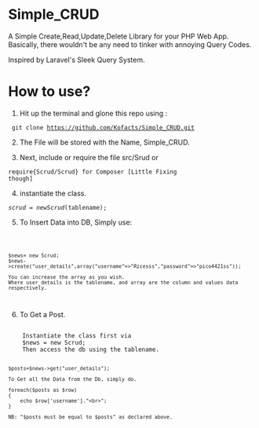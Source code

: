 # Simple_CRUD
A Simple Create,Read,Update,Delete Library for your PHP Web App. Basically, there wouldn't be any need to tinker with annoying Query Codes.

Inspired by Laravel's Sleek Query System.

# How to use?
1. Hit up the terminal and glone this repo using :

<code> git clone https://github.com/Kofacts/Simple_CRUD.git</code> 

2. The File will be stored with the Name, Simple_CRUD.

3. Next, include or require the file src/Srud or

<code>require{Scrud/Scrud} for Composer [Little Fixing though]</code>

4. instantiate the class.

<code>$scrud = new Scrud($tablename);</code>

5. To Insert Data into DB, Simply use:

<code>

	$news= new Scrud;
	$news->create("user_details",array("username"=>"Ricesss","password"=>"pico4421ss"));

	You can increase the array as you wish.
	Where user_details is the tablename, and array are the column and values data respectively.
</code>



6. To Get a Post.

<code>
	Instantiate the class first via
	$news = new Scrud;
	Then access the db using the tablename.

	$posts=$news->get("user_details");

	To Get all the Data from the Db, simply do.

	foreach($posts as $row)
	{
		echo $row['username']."<br>";
	}

	NB: "$posts must be equal to $posts" as declared above.

</code>